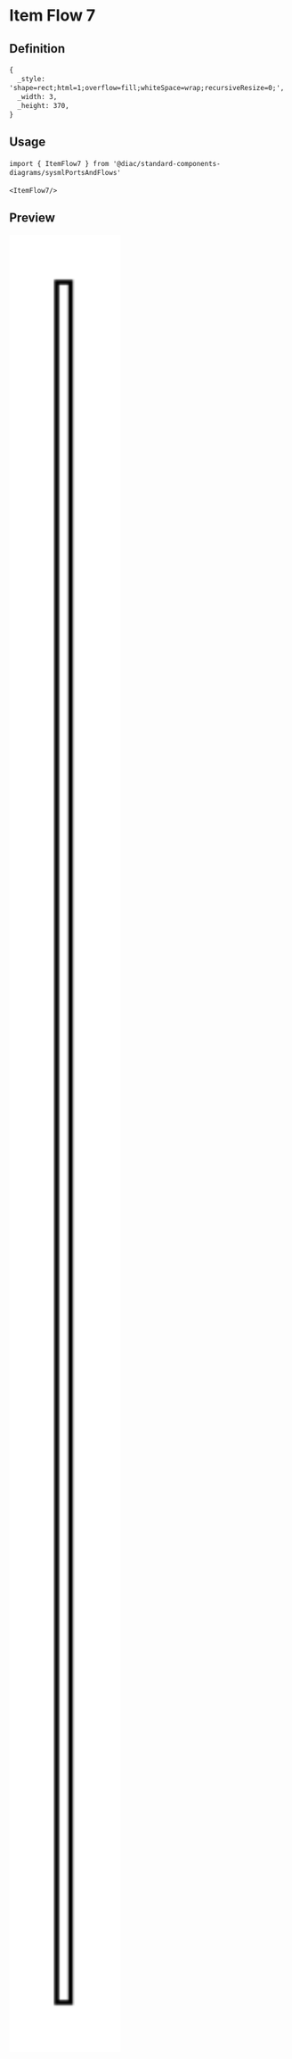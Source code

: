 # Item Flow 7

## Definition

```
{
  _style: 'shape=rect;html=1;overflow=fill;whiteSpace=wrap;recursiveResize=0;',
  _width: 3,
  _height: 370,
}
```

## Usage

```
import { ItemFlow7 } from '@diac/standard-components-diagrams/sysmlPortsAndFlows'

<ItemFlow7/>
```

## Preview

<img src="./item-flow-7.png" width="200"/>
